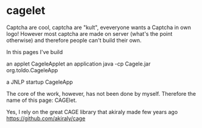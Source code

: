 # cagelet
Captcha are cool, captcha are "kult", eveveryone wants a Captcha in own logo! However most captcha are made on server (what's the point otherwise) and therefore people can't build their own.

In this pages I've build

an applet CageleApplet
an application java -cp Cagele.jar org.toldo.CageleApp

a JNLP startup CageleApp

The core of the work, however, has not been done by myself. Therefore the name of this page: CAGElet.

Yes, I rely on the great CAGE library that akiraly made few years ago https://github.com/akiraly/cage

